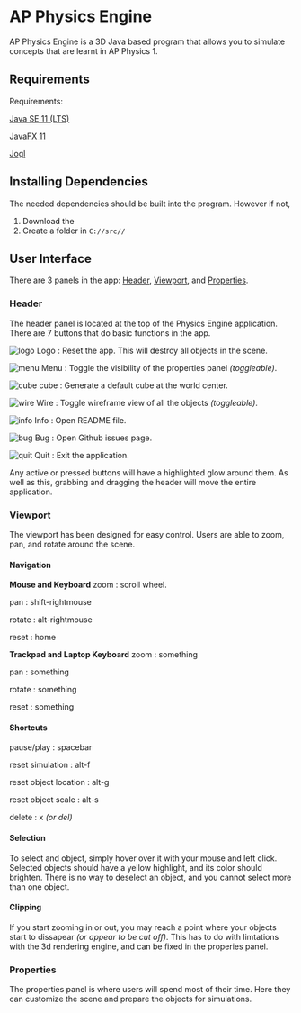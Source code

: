 # AP Physics Engine

AP Physics Engine is a 3D Java based program that allows you to simulate concepts that are learnt in AP Physics 1.

## Requirements
Requirements: <br>

[Java SE 11 (LTS)](https://www.oracle.com/java/technologies/javase-downloads.html) <br>

[JavaFX 11](https://gluonhq.com/products/javafx/) <br>

[Jogl](https://jogamp.org/deployment/jogamp-current/archive/)

## Installing Dependencies
The needed dependencies should be built into the program. However if not,

1. Download the 
3. Create a folder in `C://src//`

## User Interface
There are 3 panels in the app: [Header](https://github.com/Christopher-Hosken/ap_physics_engine/blob/main/README.md#header), [Viewport](https://github.com/Christopher-Hosken/ap_physics_engine/blob/main/README.md#viewport), and [Properties](https://github.com/Christopher-Hosken/ap_physics_engine/blob/main/README.md#properties).

### Header
The header panel is located at the top of the Physics Engine application. There are 7 buttons that do basic functions in the app.

![logo]()
Logo
: Reset the app. This will destroy all objects in the scene.

![menu]()
Menu
: Toggle the visibility of the properties panel *(toggleable)*.

![cube]()
cube
: Generate a default cube at the world center.

![wire]()
Wire
: Toggle wireframe view of all the objects *(toggleable)*.

![info]()
Info
: Open README file.

![bug]()
Bug
: Open Github issues page.

![quit]()
Quit
: Exit the application.

Any active or pressed buttons will have a highlighted glow around them. As well as this, grabbing and dragging the header will move the entire application.

### Viewport
The viewport has been designed for easy control. Users are able to zoom, pan, and rotate around the scene.

#### Navigation

**Mouse and Keyboard**
zoom
: scroll wheel.

pan
: shift-rightmouse

rotate
: alt-rightmouse

reset
: home

**Trackpad and Laptop Keyboard**
zoom
: something

pan
: something

rotate
: something

reset
: something

#### Shortcuts

pause/play
: spacebar

reset simulation
: alt-f

reset object location
: alt-g

reset object scale
: alt-s

delete
: x *(or del)*

#### Selection
To select and object, simply hover over it with your mouse and left click. Selected objects should have a yellow highlight, and its color should brighten. There is no way to deselect an object, and you cannot select more than one object.

#### Clipping
If you start zooming in or out, you may reach a point where your objects start to dissapear *(or appear to be cut off)*. This has to do with limtations with the 3d rendering engine, and can be fixed in the properies panel. 

### Properties
The properties panel is where users will spend most of their time. Here they can customize the scene and prepare the objects for simulations.

